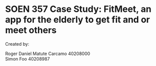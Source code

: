# SOEN 357 Case Study: FitMeet, an app for the elderly to get fit and or meet others

Created by:

Roger Daniel Matute Carcamo 40208000  
Simon Foo 40208987
